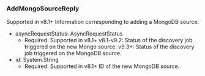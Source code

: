 ### AddMongoSourceReply
Supported in v8.1+
Information corresponding to adding a MongoDB source.

- asyncRequestStatus: AsyncRequestStatus
  - Required. Supported in v8.1+
v8.1-v9.2: Status of the discovery job triggered on the new Mongo source.
v9.3+: Status of the discovery job triggered on the MongoDB source.
- id: System.String
  - Required. Supported in v8.1+
ID of the new MongoDB source.
